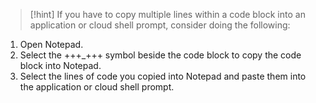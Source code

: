 > [!hint] If you have to copy multiple lines within a code block into an application or cloud shell prompt, consider doing the following:
>
1. Open Notepad.
2. Select the +++_+++ symbol beside the code block to copy the code block into Notepad. 
3. Select the lines of code you copied into Notepad and paste them into the application or cloud shell prompt.
>
